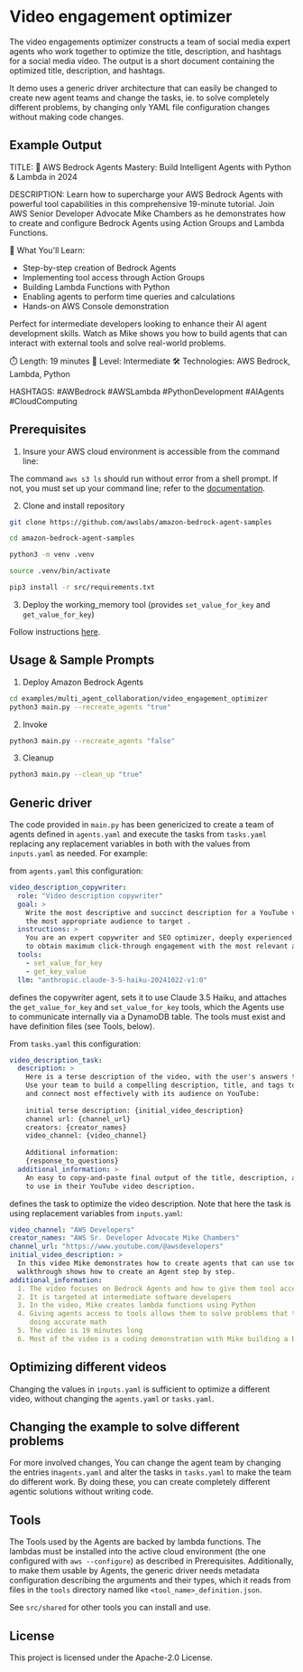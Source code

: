 # Video engagement optimizer

The video engagements optimizer constructs a team of social media expert agents who work together 
to optimize the title, description, and hashtags for a social media video. The output is a short
document containing the optimized title, description, and hashtags.

It demo uses a generic driver  architecture that can easily be changed to create new agent teams 
and change the tasks, ie. to solve completely different problems, by changing only YAML file 
configuration changes without making code changes.

## Example Output
TITLE:
🚀 AWS Bedrock Agents Mastery: Build Intelligent Agents with Python & Lambda in 2024

DESCRIPTION:
Learn how to supercharge your AWS Bedrock Agents with powerful tool capabilities in this comprehensive 19-minute tutorial. Join AWS Senior Developer Advocate Mike Chambers as he demonstrates how to create and configure Bedrock Agents using Action Groups and Lambda Functions.

🔧 What You'll Learn:
- Step-by-step creation of Bedrock Agents
- Implementing tool access through Action Groups
- Building Lambda Functions with Python
- Enabling agents to perform time queries and calculations
- Hands-on AWS Console demonstration

Perfect for intermediate developers looking to enhance their AI agent development skills. Watch as Mike shows you how to build agents that can interact with external tools and solve real-world problems.

⏱️ Length: 19 minutes
🎯 Level: Intermediate
🛠️ Technologies: AWS Bedrock, Lambda, Python

HASHTAGS:
#AWBedrock #AWSLambda #PythonDevelopment #AIAgents #CloudComputing

## Prerequisites

1. Insure your AWS cloud environment is accessible from the command line:

The command `aws s3 ls` should run without error from a shell prompt. If not, you must set up your 
command line; refer to the [documentation](https://docs.aws.amazon.com/cli/latest/userguide/cli-chap-configure.html).

2. Clone and install repository

```bash
git clone https://github.com/awslabs/amazon-bedrock-agent-samples

cd amazon-bedrock-agent-samples

python3 -m venv .venv

source .venv/bin/activate

pip3 install -r src/requirements.txt
```

3. Deploy the working_memory tool (provides `set_value_for_key` and `get_value_for_key`)

Follow instructions [here](/src/shared/working_memory/).

## Usage & Sample Prompts

1. Deploy Amazon Bedrock Agents

```bash
cd examples/multi_agent_collaboration/video_engagement_optimizer
python3 main.py --recreate_agents "true"
```

2. Invoke

```bash
python3 main.py --recreate_agents "false"
```

3. Cleanup

```bash
python3 main.py --clean_up "true"
```


## Generic driver

The code provided in `main.py` has been genericized to create a team of agents defined in `agents.yaml`
and execute the tasks from `tasks.yaml` replacing any replacement variables in both with the 
values from `inputs.yaml` as needed. For example:

from `agents.yaml` this configuration:
```yaml
video_description_copywriter:
  role: "Video description copywriter"
  goal: > 
    Write the most descriptive and succinct description for a YouTube video to help the algorithm to understand 
    the most appropriate audience to target .
  instructions: >
    You are an expert copywriter and SEO optimizer, deeply experienced at crafting YouTube video descriptions
    to obtain maximum click-through engagement with the most relevant audience.
  tools:
    - set_value_for_key
    - get_key_value
  llm: "anthropic.claude-3-5-haiku-20241022-v1:0"
```
defines the copywriter agent, sets it to use Claude 3.5 Haiku, and attaches the `get_value_for_key` 
and `set_value_for_key` tools, which the Agents use to communicate internally via a DynamoDB table.
The tools must exist and have definition files (see Tools, below).

From `tasks.yaml` this configuration:
```yaml
video_description_task:
  description: >
    Here is a terse description of the video, with the user's answers to your earlier clarifying questions
    Use your team to build a compelling description, title, and tags to help get the highest views
    and connect most effectively with its audience on YouTube:
    
    initial terse description: {initial_video_description} 
    channel url: {channel_url}
    creators: {creator_names}
    video_channel: {video_channel}
    
    Additional information:
    {response_to_questions}
  additional_information: >
    An easy to copy-and-paste final output of the title, description, and hashtags for the user
    to use in their YouTube video description.
````
defines the task to optimize the video description. Note that here the task is using replacement variables 
from `inputs.yaml`:

```yaml
video_channel: "AWS Developers"
creator_names: "AWS Sr. Developer Advocate Mike Chambers"
channel_url: "https://www.youtube.com/@awsdevelopers"
initial_video_description: >
  In this video Mike demonstrates how to create agents that can use tools using Bedrock Agents. This coding 
  walkthrough shows how to create an Agent step by step.
additional_information:
  1. The video focuses on Bedrock Agents and how to give them tool access by attaching Action Groups backed by Lambda Functions
  2. It is targeted at intermediate software developers
  3. In the video, Mike creates lambda functions using Python
  4. Giving agents access to tools allows them to solve problems that they otherwise can’t, such as telling the time or 
     doing accurate math
  5. The video is 19 minutes long
  6. Most of the video is a coding demonstration with Mike building a Bedrock Agent in the AWS console
```

## Optimizing different videos
Changing the values in `inputs.yaml` is sufficient to optimize a different video, without changing the
`agents.yaml` or `tasks.yaml`. 

## Changing the example to solve different problems
For more involved changes, You can change the agent team by changing the entries in`agents.yaml` and alter the tasks in 
`tasks.yaml` to make the team do different work. By doing these, you can create completely different agentic
solutions without writing code.

## Tools

The Tools used by the Agents are backed by lambda functions. The lambdas must be installed into the active
cloud environment (the one configured with `aws --configure`) as described in Prerequisites. Additionally, to make them 
usable by Agents, the generic driver needs metadata configuration describing the arguments and their types, 
which it reads from files in the `tools` directory named like `<tool_name>_definition.json`. 

See `src/shared` for other tools you can install and use.

## License

This project is licensed under the Apache-2.0 License.